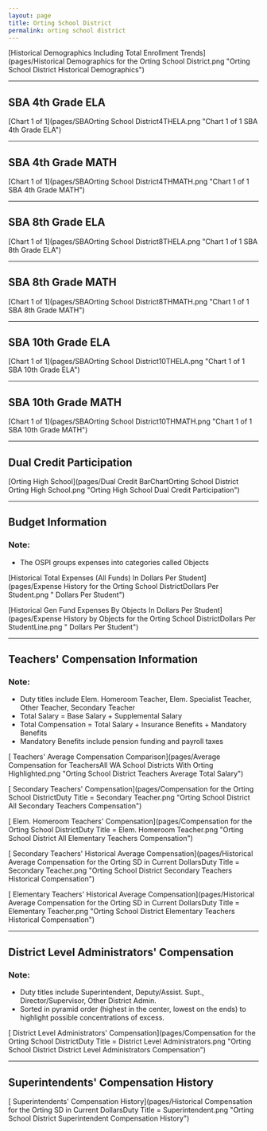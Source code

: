```yaml
---
layout: page
title: Orting School District
permalink: orting school district
---
```



[Historical Demographics Including Total Enrollment Trends](pages/Historical Demographics for the Orting School District.png "Orting School District Historical Demographics")

___

## SBA 4th Grade ELA

[Chart 1 of 1](pages/SBAOrting School District4THELA.png "Chart 1 of 1 SBA 4th Grade ELA")


___

## SBA 4th Grade MATH

[Chart 1 of 1](pages/SBAOrting School District4THMATH.png "Chart 1 of 1 SBA 4th Grade MATH")


___

## SBA 8th Grade ELA

[Chart 1 of 1](pages/SBAOrting School District8THELA.png "Chart 1 of 1 SBA 8th Grade ELA")


___

## SBA 8th Grade MATH

[Chart 1 of 1](pages/SBAOrting School District8THMATH.png "Chart 1 of 1 SBA 8th Grade MATH")


___

## SBA 10th Grade ELA

[Chart 1 of 1](pages/SBAOrting School District10THELA.png "Chart 1 of 1 SBA 10th Grade ELA")


___

## SBA 10th Grade MATH

[Chart 1 of 1](pages/SBAOrting School District10THMATH.png "Chart 1 of 1 SBA 10th Grade MATH")


___

## Dual Credit Participation

[Orting High School](pages/Dual Credit BarChartOrting School District Orting High School.png "Orting High School Dual Credit Participation")


___

## Budget Information
### Note:
- The OSPI groups expenses into categories called Objects

[Historical Total Expenses (All Funds) In Dollars Per Student](pages/Expense History for the Orting School DistrictDollars Per Student.png " Dollars Per Student")

[Historical Gen Fund Expenses By Objects In Dollars Per Student](pages/Expense History by Objects for the Orting School DistrictDollars Per StudentLine.png " Dollars Per Student")


___

## Teachers' Compensation Information
### Note:
- Duty titles include Elem. Homeroom Teacher, Elem. Specialist Teacher, Other Teacher, Secondary Teacher
- Total Salary = Base Salary + Supplemental Salary
- Total Compensation = Total Salary + Insurance Benefits + Mandatory Benefits
- Mandatory Benefits include pension funding and payroll taxes

[ Teachers' Average Compensation Comparison](pages/Average Compensation for TeachersAll WA School Districts With Orting Highlighted.png "Orting School District Teachers Average Total Salary")

[ Secondary Teachers' Compensation](pages/Compensation for the Orting School DistrictDuty Title = Secondary Teacher.png "Orting School District All Secondary Teachers Compensation")

[ Elem. Homeroom Teachers' Compensation](pages/Compensation for the Orting School DistrictDuty Title = Elem. Homeroom Teacher.png "Orting School District All Elementary Teachers Compensation")

[ Secondary Teachers' Historical Average Compensation](pages/Historical Average Compensation for the Orting SD in Current DollarsDuty Title = Secondary Teacher.png "Orting School District Secondary Teachers Historical Compensation")

[ Elementary Teachers' Historical Average Compensation](pages/Historical Average Compensation for the Orting SD in Current DollarsDuty Title = Elementary Teacher.png "Orting School District Elementary Teachers Historical Compensation")


___

## District Level Administrators' Compensation

### Note:
- Duty titles include Superintendent, Deputy/Assist. Supt., Director/Supervisor, Other District Admin.
- Sorted in pyramid order (highest in the center, lowest on the ends) to highlight possible concentrations of excess.

[ District Level Administrators' Compensation](pages/Compensation for the Orting School DistrictDuty Title = District Level Administrators.png "Orting School District District Level Administrators Compensation")


___

## Superintendents' Compensation History

[ Superintendents' Compensation History](pages/Historical Compensation for the Orting SD in Current DollarsDuty Title = Superintendent.png "Orting School District Superintendent Compensation History")

